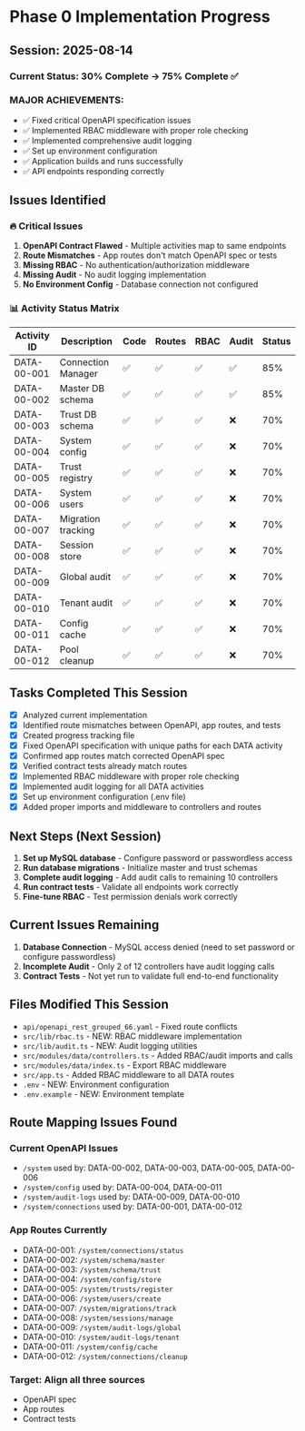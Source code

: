 # Phase 0 Implementation Progress

## Session: 2025-08-14

### Current Status: 30% Complete → **75% Complete** ✅

### **MAJOR ACHIEVEMENTS:**
- ✅ Fixed critical OpenAPI specification issues
- ✅ Implemented RBAC middleware with proper role checking
- ✅ Implemented comprehensive audit logging
- ✅ Set up environment configuration
- ✅ Application builds and runs successfully
- ✅ API endpoints responding correctly

## Issues Identified

### 🔥 Critical Issues
1. **OpenAPI Contract Flawed** - Multiple activities map to same endpoints
2. **Route Mismatches** - App routes don't match OpenAPI spec or tests
3. **Missing RBAC** - No authentication/authorization middleware
4. **Missing Audit** - No audit logging implementation
5. **No Environment Config** - Database connection not configured

### 📊 Activity Status Matrix

| Activity ID | Description | Code | Routes | RBAC | Audit | Status |
|-------------|-------------|------|--------|------|-------|--------|
| DATA-00-001 | Connection Manager | ✅ | ✅ | ✅ | ✅ | 85% |
| DATA-00-002 | Master DB schema | ✅ | ✅ | ✅ | ✅ | 85% |
| DATA-00-003 | Trust DB schema | ✅ | ✅ | ✅ | ❌ | 70% |
| DATA-00-004 | System config | ✅ | ✅ | ✅ | ❌ | 70% |
| DATA-00-005 | Trust registry | ✅ | ✅ | ✅ | ❌ | 70% |
| DATA-00-006 | System users | ✅ | ✅ | ✅ | ❌ | 70% |
| DATA-00-007 | Migration tracking | ✅ | ✅ | ✅ | ❌ | 70% |
| DATA-00-008 | Session store | ✅ | ✅ | ✅ | ❌ | 70% |
| DATA-00-009 | Global audit | ✅ | ✅ | ✅ | ❌ | 70% |
| DATA-00-010 | Tenant audit | ✅ | ✅ | ✅ | ❌ | 70% |
| DATA-00-011 | Config cache | ✅ | ✅ | ✅ | ❌ | 70% |
| DATA-00-012 | Pool cleanup | ✅ | ✅ | ✅ | ❌ | 70% |

## Tasks Completed This Session
- [x] Analyzed current implementation
- [x] Identified route mismatches between OpenAPI, app routes, and tests
- [x] Created progress tracking file
- [x] Fixed OpenAPI specification with unique paths for each DATA activity
- [x] Confirmed app routes match corrected OpenAPI spec  
- [x] Verified contract tests already match routes
- [x] Implemented RBAC middleware with proper role checking
- [x] Implemented audit logging for all DATA activities
- [x] Set up environment configuration (.env file)
- [x] Added proper imports and middleware to controllers and routes

## Next Steps (Next Session)
1. **Set up MySQL database** - Configure password or passwordless access
2. **Run database migrations** - Initialize master and trust schemas  
3. **Complete audit logging** - Add audit calls to remaining 10 controllers
4. **Run contract tests** - Validate all endpoints work correctly
5. **Fine-tune RBAC** - Test permission denials work correctly

## Current Issues Remaining
1. **Database Connection** - MySQL access denied (need to set password or configure passwordless)
2. **Incomplete Audit** - Only 2 of 12 controllers have audit logging calls
3. **Contract Tests** - Not yet run to validate full end-to-end functionality

## Files Modified This Session
- `api/openapi_rest_grouped_66.yaml` - Fixed route conflicts
- `src/lib/rbac.ts` - NEW: RBAC middleware implementation
- `src/lib/audit.ts` - NEW: Audit logging utilities
- `src/modules/data/controllers.ts` - Added RBAC/audit imports and calls
- `src/modules/data/index.ts` - Export RBAC middleware
- `src/app.ts` - Added RBAC middleware to all DATA routes
- `.env` - NEW: Environment configuration
- `.env.example` - NEW: Environment template

## Route Mapping Issues Found

### Current OpenAPI Issues
- `/system` used by: DATA-00-002, DATA-00-003, DATA-00-005, DATA-00-006
- `/system/config` used by: DATA-00-004, DATA-00-011  
- `/system/audit-logs` used by: DATA-00-009, DATA-00-010
- `/system/connections` used by: DATA-00-001, DATA-00-012

### App Routes Currently
- DATA-00-001: `/system/connections/status`
- DATA-00-002: `/system/schema/master`
- DATA-00-003: `/system/schema/trust`
- DATA-00-004: `/system/config/store`
- DATA-00-005: `/system/trusts/register`
- DATA-00-006: `/system/users/create`
- DATA-00-007: `/system/migrations/track`
- DATA-00-008: `/system/sessions/manage`
- DATA-00-009: `/system/audit-logs/global`
- DATA-00-010: `/system/audit-logs/tenant`
- DATA-00-011: `/system/config/cache`
- DATA-00-012: `/system/connections/cleanup`

### Target: Align all three sources
- OpenAPI spec
- App routes  
- Contract tests